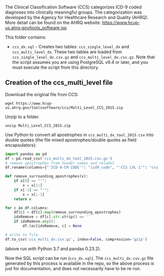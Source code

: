 The Clinical Classification Software (CCS) categorizes ICD-9 coded diagnoses into clinically meaningful groups. The categorization was developed by the Agency for Healthcare Research and Quality (AHRQ). More detail can be found on the AHRQ website: https://www.hcup-us.ahrq.gov/tools_software.jsp

This folder contains:

* `ccs_dx.sql` - Creates two tables: `ccs_single_level_dx` and `ccs_multi_level_dx`. These two tables are loaded from `ccs_single_level_dx.csv.gz` and `ccs_multi_level_dx.csv.gz`. Note that the script assumes you are using PostgreSQL v9.4 or later, and you must execute the script from this directory.

## Creation of the ccs_multi_level file

Download the original file from CCS:

```
wget https://www.hcup-us.ahrq.gov/toolssoftware/ccs/Multi_Level_CCS_2015.zip
```

Unzip to a folder.

```
unzip Multi_Level_CCS_2015.zip
```

Use Python to convert all apostrophes in `ccs_multi_dx_tool_2015.csv` into double quotes (the file mixed apostrophes/double quotes as field encapsulators):

```python
import pandas as pd
df = pd.read_csv('ccs_multi_dx_tool_2015.csv.gz')
# remove apostrophes from header names and relabel
df.rename(columns={"'ICD-9-CM CODE'": "icd9_code", "'CCS LVL 1'": "ccs_level1", "'CCS LVL 1 LABEL'": "ccs_group1", "'CCS LVL 2'": "ccs_level2", "'CCS LVL 2 LABEL'": "ccs_group2", "'CCS LVL 3'": "ccs_level3", "'CCS LVL 3 LABEL'": "ccs_group3", "'CCS LVL 4'": "ccs_level4", "'CCS LVL 4 LABEL'": "ccs_group4", }, inplace=True)

def remove_surrounding_apostrophes(x):
    if x[0] == "'":
        x = x[1:]
    if x[-1] == "'":
        x = x[:-1]
    return x

for c in df.columns:
    df[c] = df[c].map(remove_surrounding_apostrophes)
    idxRemove = df[c].str.strip() == ''
    if idxRemove.any():
        df.loc[idxRemove, c] = None

# write to file
df.to_csv('ccs_multi_dx.csv.gz', index=False, compression='gzip')
```

(above run with Python 3.7 and pandas 0.23.2).

Now the SQL script can be run (`ccs_dx.sql`). The `ccs_multi_dx.csv.gz` file generated by this process is available in the repo, so the above process is just for documentation, and does not necessarily have to be re-run.
